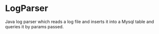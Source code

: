# LogParser
Java log parser which reads a log file and inserts it into a Mysql table and queries it by params passed.
